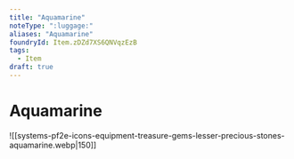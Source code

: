 ```yaml
---
title: "Aquamarine"
noteType: ":luggage:"
aliases: "Aquamarine"
foundryId: Item.zDZd7XS6QNVqzEzB
tags:
  - Item
draft: true
---
```


# Aquamarine
![[systems-pf2e-icons-equipment-treasure-gems-lesser-precious-stones-aquamarine.webp|150]]
